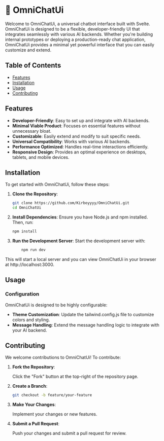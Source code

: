 # 💬 OmniChatUi

Welcome to OmniChatUi, a universal chatbot interface built with Svelte. OmniChatUi is designed to be a flexible, developer-friendly UI that integrates seamlessly with various AI backends. Whether you're building internal prototypes or deploying a production-ready chat application, OmniChatUi provides a minimal yet powerful interface that you can easily customize and extend.

## Table of Contents

- [Features](#features)
- [Installation](#installation)
- [Usage](#usage)
- [Contributing](#contributing)

## Features

- **Developer-Friendly**: Easy to set up and integrate with AI backends.
- **Minimal Viable Product**: Focuses on essential features without unnecessary bloat.
- **Customizable**: Easily extend and modify to suit specific needs.
- **Universal Compatibility**: Works with various AI backends.
- **Performance Optimized**: Handles real-time interactions efficiently.
- **Responsive Design**: Provides an optimal experience on desktops, tablets, and mobile devices.

## Installation

To get started with OmniChatUi, follow these steps:

1. **Clone the Repository**:
    ```bash
    git clone https://github.com/Kirboyyyy/OmniChatUi.git
    cd OmniChatUi
    ```
2. **Install Dependencies**:
    Ensure you have Node.js and npm installed. Then, run:
    ```bash
    npm install
    ```
3. **Run the Development Server**:
    Start the development server with:
    ```bash
        npm run dev
    ```

This will start a local server and you can view OmniChatUi in your browser at http://localhost:3000.

## Usage

### Configuration

OmniChatUi is designed to be highly configurable:

- **Theme Customization**: Update the tailwind.config.js file to customize colors and styling.
- **Message Handling**: Extend the message handling logic to integrate with your AI backend.

## Contributing

We welcome contributions to OmniChatUi! To contribute:

1. **Fork the Repository**:
    
    Click the "Fork" button at the top-right of the repository page.
2. **Create a Branch**:
    ```bash
    git checkout -b feature/your-feature
    ```
3. **Make Your Changes**:

    Implement your changes or new features.
4. **Submit a Pull Request**:
    
    Push your changes and submit a pull request for review.
